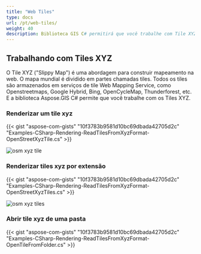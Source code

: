 ```yaml
---
title: "Web Tiles"
type: docs
url: /pt/web-tiles/
weight: 40
description: Biblioteca GIS C# permitirá que você trabalhe com Tile XYZ (“Slippy Map”). Por favor, veja os códigos de exemplo para renderizar um tile XYZ e renderizar tiles XYZ por extensão e de uma pasta.
---
```


## **Trabalhando com Tiles XYZ**
O Tile XYZ ("Slippy Map") é uma abordagem para construir mapeamento na web. O mapa mundial é dividido em partes chamadas tiles. Todos os tiles são armazenados em serviços de tile Web Mapping Service, como Openstreetmaps, Google Hybrid, Bing, OpenCycleMap, Thunderforest, etc. E a biblioteca Aspose.GIS C# permite que você trabalhe com os Tiles XYZ.
### **Renderizar um tile xyz**
{{< gist "aspose-com-gists" "10f3783b9581d10bc69dbada42705d2c" "Examples-CSharp-Rendering-ReadTilesFromXyzFormat-OpenStreetXyzTile.cs" >}}

![osm xyz tile](osm_tile.png)
### **Renderizar tiles xyz por extensão**
{{< gist "aspose-com-gists" "10f3783b9581d10bc69dbada42705d2c" "Examples-CSharp-Rendering-ReadTilesFromXyzFormat-OpenStreetXyzTiles.cs" >}}

![osm xyz tiles](osm_tiles.png)
### **Abrir tile xyz de uma pasta**
{{< gist "aspose-com-gists" "10f3783b9581d10bc69dbada42705d2c" "Examples-CSharp-Rendering-ReadTilesFromXyzFormat-OpenTileFromFolder.cs" >}}
